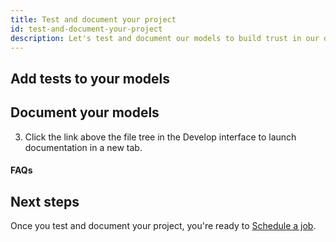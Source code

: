 ```yaml
---
title: Test and document your project
id: test-and-document-your-project
description: Let's test and document our models to build trust in our data.
---
```


## Add tests to your models

<Snippet src="tutorial-add-tests-to-models" />

## Document your models

<Snippet src="tutorial-document-your-models" />

3. Click the link above the file tree in the Develop interface to launch documentation in a new tab.

#### FAQs

<FAQ src="Docs/long-descriptions" />
<FAQ src="Docs/sharing-documentation" />

## Next steps

Once you test and document your project, you're ready to [Schedule a job](/docs/develop/getting-started/building-your-first-project/schedule-a-job).

<Snippet src="tutorial-next-steps-tests" />
